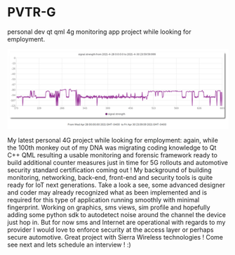 # PVTR-G
personal dev qt qml 4g monitoring app project while looking for employment.

![Image of PVTR-G](https://github.com/packetqc/PVTR-G/blob/master/pvtr-g.png)

My latest personal 4G project while looking for employment: again, while the 100th monkey out of my DNA was migrating coding knowledge to Qt C++ QML resulting a usable monitoring and forensic framework ready to build additional counter measures just in time for 5G rollouts and automotive security standard certification coming out ! My background of building monitoring, networking, back-end, front-end and security tools is quite ready for IoT next generations. Take a look a see, some advanced designer and coder may already recognized what as been implemented and is required for this type of application running smoothly with minimal fingerprint. Working on graphics, sms views, sim profile and hopefully adding some python sdk to autodetect noise around the channel the device just hop in. But for now sms and Internet are operational with regards to my provider I would love to enforce security at the access layer or perhaps secure automotive. Great project with Sierra Wireless technologies ! Come see next and lets schedule an interview ! :)

